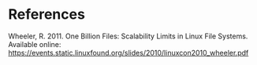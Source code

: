 # References

Wheeler, R. 2011. One Billion Files: Scalability Limits in Linux File Systems.
Available online: https://events.static.linuxfound.org/slides/2010/linuxcon2010_wheeler.pdf

